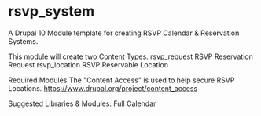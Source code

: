 # rsvp_system
A Drupal 10 Module template for creating RSVP Calendar & Reservation Systems.

This module will create two Content Types. 
rsvp_request RSVP Reservation Request
rsvp_location RSVP Reservable Location

Required Modules
The "Content Access" is used to help secure RSVP Locations.
https://www.drupal.org/project/content_access

Suggested Libraries & Modules:
Full Calendar
